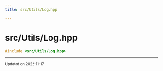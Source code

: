 ```yaml
---
title: src/Utils/Log.hpp

---
```


# src/Utils/Log.hpp




```cpp
#include <src/Utils/Log.hpp>
```






-------------------------------

<sub>Updated on 2022-11-17</sub>
